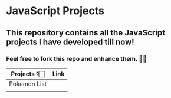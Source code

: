 # JavaScript Projects
## This repository contains all the JavaScript projects I have developed till now!

### Feel free to fork this repo and enhance them. ✌🏻 

| Projects 👇🏻 | Link |
| ------------- | ------------- |
| Pokemon List  | <a src="https://aniruddhabagal.github.io/javascript-projects/Pokemon%20List" /> |
|   |   |
